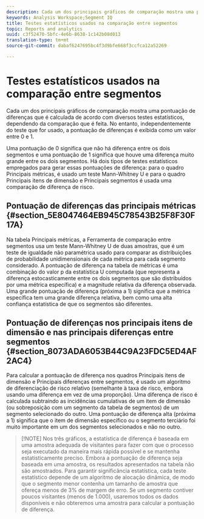 ```yaml
---
description: Cada um dos principais gráficos de comparação mostra uma pontuação de diferenças que é calculada de acordo com diversos testes estatísticos, dependendo da comparação que é feita. No entanto, independentemente do teste que for usado, a pontuação de diferenças é exibida como um valor entre 0 e 1.
keywords: Analysis Workspace;Segment IQ
title: Testes estatísticos usados na comparação entre segmentos
topic: Reports and analytics
uuid: c3f52470-5bfc-4e6b-8638-1c142b08d013
translation-type: tm+mt
source-git-commit: dabaf6247695bc4f3d9bfe668f3ccfca12a52269

---
```



# Testes estatísticos usados na comparação entre segmentos

Cada um dos principais gráficos de comparação mostra uma pontuação de diferenças que é calculada de acordo com diversos testes estatísticos, dependendo da comparação que é feita. No entanto, independentemente do teste que for usado, a pontuação de diferenças é exibida como um valor entre 0 e 1.

Uma pontuação de 0 significa que não há diferença entre os dois segmentos e uma pontuação de 1 significa que houve uma diferença muito grande entre os dois segmentos. Há dois tipos de testes estatísticos empregados para gerar essas pontuações de diferença: para o quadro Principais métricas, é usado um teste Mann-Whitney U e para o quadro Principais itens de dimensão e Principais segmentos é usada uma comparação de diferença de risco.

## Pontuação de diferenças das principais métricas {#section_5E8047464EB945C78543B25F8F30F17A}

Na tabela Principais métricas, a Ferramenta de comparação entre segmentos usa um teste Mann-Whitney U de duas amostras, que é um teste de igualdade não paramétrica usado para comparar as distribuições de probabilidade unidimensionais de cada métrica para cada segmento considerado. A pontuação de diferença na tabela de métricas é uma combinação do valor p da estatística U computada (que representa a diferença estocasticamente entre os dois segmentos que são distribuídos por uma métrica específica) e a magnitude relativa da diferença observada. Uma grande pontuação de diferença (próxima a 1) significa que a métrica específica tem uma grande diferença relativa, bem como uma alta confiança estatística de que os segmentos são diferentes.

## Pontuação de diferenças nos principais itens de dimensão e nas principais diferenças entre segmentos {#section_8073ADA6053B44C9A23FDC5ED4AF2AC4}

Para calcular a pontuação de diferença nos quadros Principais itens de dimensão e Principais diferenças entre segmentos, é usado um algoritmo de diferenciação de risco relativo (semelhante à taxa de risco, embora usando uma diferença em vez de uma proporção). Uma diferença de risco é calculada subtraindo as incidências cumulativas de um item de dimensão (ou sobreposição com um segmento da tabela de segmentos) de um segmento selecionado do outro. Uma pontuação de diferença alta (próxima a 1) significa que o item de dimensão específico ou o segmento terciário foi muito importante em um dos segmentos selecionados e não no outro.

>[!NOTE] Nos três gráficos, a estatística de diferença é baseada em uma amostra adequada de visitantes para fazer com que o processo seja executado da maneira mais rápida possível e se mantenha estatisticamente preciso. Embora a pontuação de diferença seja baseada em uma amostra, os resultados apresentados na tabela não são amostrados. Para garantir significância estatística, cada teste estatístico depende de um algoritmo de alocação dinâmica, de modo que o segmento menor contenha um tamanho de amostra que ofereça menos de 3% de margem de erro. Se um segmento contiver poucos visitantes (menos de 1.000), usaremos todos os dados disponíveis e não obteremos uma amostra para calcular a pontuação de diferença.

